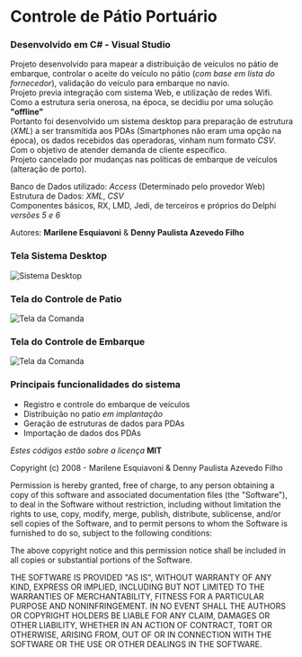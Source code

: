 # Controle de Pátio Portuário

### Desenvolvido em C# - Visual Studio

Projeto desenvolvido para mapear a distribuição de veículos no pátio de embarque,
controlar o aceite do veículo no pátio (_com base em lista do fornecedor_),
validação do veículo para embarque no navio.  
Projeto previa integração com sistema Web, e utilização de redes Wifi. Como a
estrutura seria onerosa, na época, se decidiu por uma solução **"offline"**  
Portanto foi desenvolvido um sistema desktop para preparação de estrutura (_XML_)
a ser transmitida aos PDAs (Smartphones não eram uma opção na época), os dados
recebidos das operadoras, vinham num formato _CSV_.  
Com o objetivo de atender demanda de cliente específico.  
Projeto cancelado por mudanças nas políticas de embarque de veículos
(alteração de porto).

Banco de Dados utilizado: _Access_ (Determinado pelo provedor Web)
Estrutura de Dados: _XML_, _CSV_  
Componentes básicos, RX, LMD, Jedi, de terceiros e próprios do Delphi _versões 5 e 6_

Autores: **Marilene Esquiavoni** & **Denny Paulista Azevedo Filho**

### Tela Sistema Desktop

![Sistema Desktop](https://md.dev.br/img/sisdesk/SisDeskContolPatio.png)

### Tela do Controle de Patio

![Tela da Comanda](https://md.dev.br/img/sisdesk/ControlePatio.png)

### Tela do Controle de Embarque

![Tela da Comanda](https://md.dev.br/img/sisdesk/ControleEmbarque.png)

### Principais funcionalidades do sistema

- Registro e controle do embarque de veículos
- Distribuição no patio _em implantação_
- Geração de estruturas de dados para PDAs
- Importação de dados dos PDAs

_Estes códigos estão sobre a licença_ **MIT**

Copyright (c) 2008 - Marilene Esquiavoni & Denny Paulista Azevedo Filho

Permission is hereby granted, free of charge, to any person obtaining a copy
of this software and associated documentation files (the "Software"), to deal
in the Software without restriction, including without limitation the rights
to use, copy, modify, merge, publish, distribute, sublicense, and/or sell
copies of the Software, and to permit persons to whom the Software is
furnished to do so, subject to the following conditions:

The above copyright notice and this permission notice shall be included in all
copies or substantial portions of the Software.

THE SOFTWARE IS PROVIDED "AS IS", WITHOUT WARRANTY OF ANY KIND, EXPRESS OR
IMPLIED, INCLUDING BUT NOT LIMITED TO THE WARRANTIES OF MERCHANTABILITY,
FITNESS FOR A PARTICULAR PURPOSE AND NONINFRINGEMENT. IN NO EVENT SHALL THE
AUTHORS OR COPYRIGHT HOLDERS BE LIABLE FOR ANY CLAIM, DAMAGES OR OTHER
LIABILITY, WHETHER IN AN ACTION OF CONTRACT, TORT OR OTHERWISE, ARISING FROM,
OUT OF OR IN CONNECTION WITH THE SOFTWARE OR THE USE OR OTHER DEALINGS IN THE
SOFTWARE.
